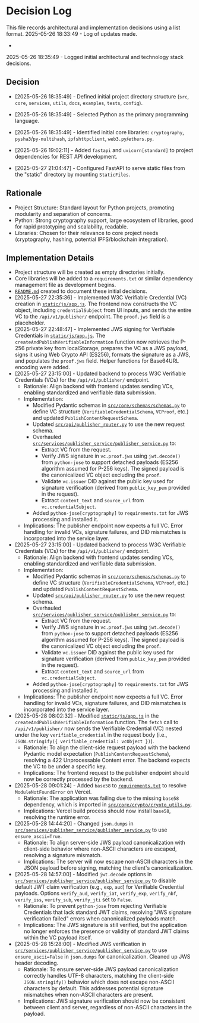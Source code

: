 # Decision Log

This file records architectural and implementation decisions using a list format.
2025-05-26 18:33:49 - Log of updates made.

*
2025-05-26 18:35:49 - Logged initial architectural and technology stack decisions.

## Decision

*   [2025-05-26 18:35:49] - Defined initial project directory structure (`src`, `core`, `services`, `utils`, `docs`, `examples`, `tests`, `config`).
*   [2025-05-26 18:35:49] - Selected Python as the primary programming language.
*   [2025-05-26 18:35:49] - Identified initial core libraries: `cryptography`, `pysha3`/`py-multihash`, `ipfshttpclient`, `web3.py`/`ethers.py`.

*   [2025-05-26 19:02:11] - Added `fastapi` and `uvicorn[standard]` to project dependencies for REST API development.
*   [2025-05-27 21:04:47] - Configured FastAPI to serve static files from the "static" directory by mounting `StaticFiles`.
## Rationale

*   Project Structure: Standard layout for Python projects, promoting modularity and separation of concerns.
*   Python: Strong cryptography support, large ecosystem of libraries, good for rapid prototyping and scalability, readable.
*   Libraries: Chosen for their relevance to core project needs (cryptography, hashing, potential IPFS/blockchain integration).

## Implementation Details

*   Project structure will be created as empty directories initially.
*   Core libraries will be added to a `requirements.txt` or similar dependency management file as development begins.
*   [`README.md`](README.md:1) created to document these initial decisions.
*   [2025-05-27 22:35:36] - Implemented W3C Verifiable Credential (VC) creation in [`static/js/app.js`](static/js/app.js:1). The frontend now constructs the VC object, including `credentialSubject` from UI inputs, and sends the entire VC to the `/api/v1/publisher/` endpoint. The `proof.jws` field is a placeholder.
*   [2025-05-27 22:48:47] - Implemented JWS signing for Verifiable Credentials in [`static/js/app.js`](static/js/app.js:1). The `createAndPublishVerifiableInformation` function now retrieves the P-256 private key from localStorage, prepares the VC as a JWS payload, signs it using Web Crypto API (ES256), formats the signature as a JWS, and populates the `proof.jws` field. Helper functions for Base64URL encoding were added.
*   [2025-05-27 23:15:00] - Updated backend to process W3C Verifiable Credentials (VCs) for the `/api/v1/publisher/` endpoint.
    *   Rationale: Align backend with frontend updates sending VCs, enabling standardized and verifiable data submission.
    *   Implementation:
        *   Modified Pydantic schemas in [`src/core/schemas/schemas.py`](src/core/schemas/schemas.py:1) to define VC structure (`VerifiableCredentialSchema`, `VCProof`, etc.) and updated `PublishContentRequestSchema`.
        *   Updated [`src/api/publisher_router.py`](src/api/publisher_router.py:1) to use the new request schema.
        *   Overhauled [`src/services/publisher_service/publisher_service.py`](src/services/publisher_service/publisher_service.py:1) to:
            *   Extract VC from the request.
            *   Verify JWS signature in `vc.proof.jws` using `jwt.decode()` from `python-jose` to support detached payloads (ES256 algorithm assumed for P-256 keys). The signed payload is the canonicalized VC object excluding the `proof`.
            *   Validate `vc.issuer` DID against the public key used for signature verification (derived from `public_key_pem` provided in the request).
            *   Extract `content_text` and `source_url` from `vc.credentialSubject`.
        *   Added `python-jose[cryptography]` to `requirements.txt` for JWS processing and installed it.
    *   Implications: The publisher endpoint now expects a full VC. Error handling for invalid VCs, signature failures, and DID mismatches is incorporated into the service layer.
*   [2025-05-27 23:15:00] - Updated backend to process W3C Verifiable Credentials (VCs) for the `/api/v1/publisher/` endpoint.
    *   Rationale: Align backend with frontend updates sending VCs, enabling standardized and verifiable data submission.
    *   Implementation:
        *   Modified Pydantic schemas in [`src/core/schemas/schemas.py`](src/core/schemas/schemas.py:1) to define VC structure (`VerifiableCredentialSchema`, `VCProof`, etc.) and updated `PublishContentRequestSchema`.
        *   Updated [`src/api/publisher_router.py`](src/api/publisher_router.py:1) to use the new request schema.
        *   Overhauled [`src/services/publisher_service/publisher_service.py`](src/services/publisher_service/publisher_service.py:1) to:
            *   Extract VC from the request.
            *   Verify JWS signature in `vc.proof.jws` using `jwt.decode()` from `python-jose` to support detached payloads (ES256 algorithm assumed for P-256 keys). The signed payload is the canonicalized VC object excluding the `proof`.
            *   Validate `vc.issuer` DID against the public key used for signature verification (derived from `public_key_pem` provided in the request).
            *   Extract `content_text` and `source_url` from `vc.credentialSubject`.
        *   Added `python-jose[cryptography]` to `requirements.txt` for JWS processing and installed it.
    *   Implications: The publisher endpoint now expects a full VC. Error handling for invalid VCs, signature failures, and DID mismatches is incorporated into the service layer.
*   [2025-05-28 08:02:32] - Modified [`static/js/app.js`](static/js/app.js:1) in the `createAndPublishVerifiableInformation` function. The `fetch` call to `/api/v1/publisher/` now sends the Verifiable Credential (VC) nested under the key `verifiable_credential` in the request body (i.e., `JSON.stringify({ verifiable_credential: vcObject })`).
    *   Rationale: To align the client-side request payload with the backend Pydantic model expectation (`PublishContentRequestSchema`), resolving a 422 Unprocessable Content error. The backend expects the VC to be under a specific key.
    *   Implications: The frontend request to the publisher endpoint should now be correctly processed by the backend.
*   [2025-05-28 09:01:24] - Added `base58` to [`requirements.txt`](requirements.txt:1) to resolve `ModuleNotFoundError` on Vercel.
    *   Rationale: The application was failing due to the missing `base58` dependency, which is imported in [`src/core/crypto/crypto_utils.py`](src/core/crypto/crypto_utils.py:7).
    *   Implications: Vercel build process should now install `base58`, resolving the runtime error.
*   [2025-05-28 14:44:20] - Changed `json.dumps` in [`src/services/publisher_service/publisher_service.py`](src/services/publisher_service/publisher_service.py:65) to use `ensure_ascii=True`.
    *   Rationale: To align server-side JWS payload canonicalization with client-side behavior where non-ASCII characters are escaped, resolving a signature mismatch.
    *   Implications: The server will now escape non-ASCII characters in the JSON payload before signing, matching the client's canonicalization.
*   [2025-05-28 14:57:00] - Modified `jwt.decode` options in [`src/services/publisher_service/publisher_service.py`](src/services/publisher_service/publisher_service.py:85) to disable default JWT claim verification (e.g., `exp`, `aud`) for Verifiable Credential payloads. Options `verify_aud`, `verify_iat`, `verify_exp`, `verify_nbf`, `verify_iss`, `verify_sub`, `verify_jti` set to `False`.
    *   Rationale: To prevent `python-jose` from rejecting Verifiable Credentials that lack standard JWT claims, resolving "JWS signature verification failed" errors when canonicalized payloads match.
    *   Implications: The JWS signature is still verified, but the application no longer enforces the presence or validity of standard JWT claims within the VC payload itself.
*   [2025-05-28 15:28:00] - Modified JWS verification in [`src/services/publisher_service/publisher_service.py`](src/services/publisher_service/publisher_service.py:65) to use `ensure_ascii=False` in `json.dumps` for canonicalization. Cleaned up JWS header decoding.
    *   Rationale: To ensure server-side JWS payload canonicalization correctly handles UTF-8 characters, matching the client-side `JSON.stringify()` behavior which does not escape non-ASCII characters by default. This addresses potential signature mismatches when non-ASCII characters are present.
    *   Implications: JWS signature verification should now be consistent between client and server, regardless of non-ASCII characters in the payload.
